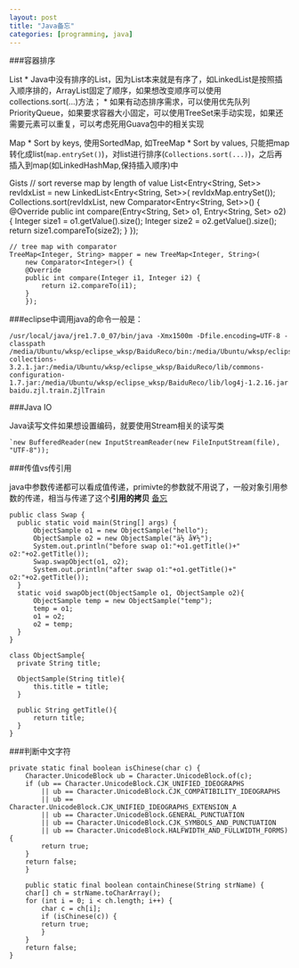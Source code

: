 ```yaml
---
layout: post
title: "Java备忘"
categories: [programming, java]
---
```


   
###容器排序

List
    * Java中没有排序的List，因为List本来就是有序了，如LinkedList是按照插入顺序排的，ArrayList固定了顺序，如果想改变顺序可以使用collections.sort(...)方法；
    * 如果有动态排序需求，可以使用优先队列PriorityQueue，如果要求容器大小固定，可以使用TreeSet来手动实现，如果还需要元素可以重复，可以考虑死用Guava包中的相关实现

Map
    * Sort by keys, 使用SortedMap, 如TreeMap
    * Sort by values, 只能把map转化成list(`map.entrySet()`)，对list进行排序(`Collections.sort(...)`)，之后再插入到map(如LinkedHashMap,保持插入顺序)中

Gists
    // sort reverse map by length of value
    List<Entry<String, Set<String>>> revIdxList = new LinkedList<Entry<String, Set<String>>>(
            revIdxMap.entrySet());
    Collections.sort(revIdxList,
            new Comparator<Entry<String, Set<String>>>() {
                @Override
                public int compare(Entry<String, Set<String>> o1,
                        Entry<String, Set<String>> o2) {
                    Integer size1 = o1.getValue().size();
                    Integer size2 = o2.getValue().size();
                    return size1.compareTo(size2);
                }
            });
    
    // tree map with comparator
    TreeMap<Integer, String> mapper = new TreeMap<Integer, String>(
	    new Comparator<Integer>() {
		@Override
		public int compare(Integer i1, Integer i2) {
		    return i2.compareTo(i1);
		}
	    });

###eclipse中调用java的命令一般是：

    /usr/local/java/jre1.7.0_07/bin/java -Xmx1500m -Dfile.encoding=UTF-8 -classpath /media/Ubuntu/wksp/eclipse_wksp/BaiduReco/bin:/media/Ubuntu/wksp/eclipse_wksp/BaiduReco/lib/commons-collections-3.2.1.jar:/media/Ubuntu/wksp/eclipse_wksp/BaiduReco/lib/commons-configuration-1.7.jar:/media/Ubuntu/wksp/eclipse_wksp/BaiduReco/lib/log4j-1.2.16.jar baidu.zjl.train.ZjlTrain

###Java IO

Java读写文件如果想设置编码，就要使用Stream相关的读写类

    `new BufferedReader(new InputStreamReader(new FileInputStream(file), "UTF-8"));

###传值vs传引用

java中参数传递都可以看成值传递，primivte的参数就不用说了，一般对象引用参数的传递，相当与传递了这个**引用的拷贝** [备忘](http://tjuking.iteye.com/blog/1405532)

    public class Swap {  
      public static void main(String[] args) {  
          ObjectSample o1 = new ObjectSample("hello");  
          ObjectSample o2 = new ObjectSample("ä½ å¥½");  
          System.out.println("before swap o1:"+o1.getTitle()+" o2:"+o2.getTitle());  
          Swap.swapObject(o1, o2);  
          System.out.println("after swap o1:"+o1.getTitle()+" o2:"+o2.getTitle());  
      }  
      static void swapObject(ObjectSample o1, ObjectSample o2){  
          ObjectSample temp = new ObjectSample("temp");  
          temp = o1;  
          o1 = o2;  
          o2 = temp;  
      }  
    }  

    class ObjectSample{  
      private String title;  
        
      ObjectSample(String title){  
          this.title = title;  
      }  
        
      public String getTitle(){  
          return title;  
      }  
    } 

###判断中文字符

    private static final boolean isChinese(char c) {
        Character.UnicodeBlock ub = Character.UnicodeBlock.of(c);
        if (ub == Character.UnicodeBlock.CJK_UNIFIED_IDEOGRAPHS
            || ub == Character.UnicodeBlock.CJK_COMPATIBILITY_IDEOGRAPHS
            || ub == Character.UnicodeBlock.CJK_UNIFIED_IDEOGRAPHS_EXTENSION_A
            || ub == Character.UnicodeBlock.GENERAL_PUNCTUATION
            || ub == Character.UnicodeBlock.CJK_SYMBOLS_AND_PUNCTUATION
            || ub == Character.UnicodeBlock.HALFWIDTH_AND_FULLWIDTH_FORMS) {
            return true;
        }
        return false;
        }

        public static final boolean containChinese(String strName) {
        char[] ch = strName.toCharArray();
        for (int i = 0; i < ch.length; i++) {
            char c = ch[i];
            if (isChinese(c)) {
            return true;
            }
        }
        return false;
    }
 


